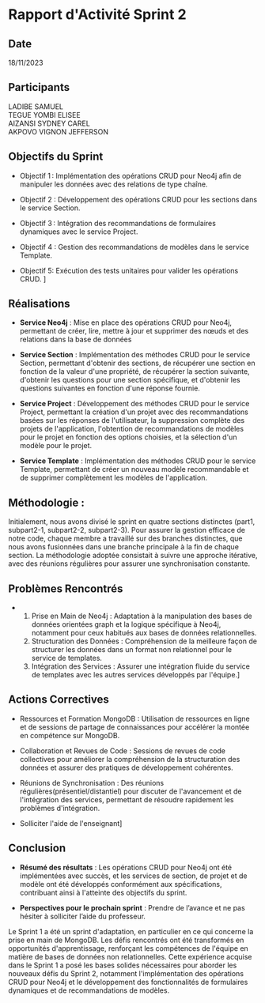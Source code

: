 # Rapport d'Activité Sprint 2

## Date
18/11/2023


## Participants
  LADIBE SAMUEL\
  TEGUE YOMBI ELISEE\
  AIZANSI SYDNEY CAREL\
  AKPOVO VIGNON JEFFERSON

## Objectifs du Sprint
* Objectif 1 : Implémentation des opérations CRUD pour Neo4j afin de manipuler les données avec des relations de type chaîne. 

* Objectif 2 : Développement des opérations CRUD pour les sections dans le service Section. 

* Objectif 3 : Intégration des recommandations de formulaires dynamiques avec le service Project. 

* Objectif 4 : Gestion des recommandations de modèles dans le service Template.

* Objectif 5: Exécution des tests unitaires pour valider les opérations CRUD.
\]


## Réalisations

- **Service Neo4j** :  Mise en place des opérations CRUD pour Neo4j, permettant de créer, lire, mettre à jour et supprimer des nœuds et des relations dans la base de données

- **Service Section** : Implémentation des méthodes CRUD pour le service Section, permettant d'obtenir des sections, de récupérer une section en fonction de la valeur d'une propriété, de récupérer la section suivante, d'obtenir les questions pour une section spécifique, et d'obtenir les questions suivantes en fonction d'une réponse fournie.

- **Service Project** : Développement des méthodes CRUD pour le service Project, permettant la création d'un projet avec des recommandations basées sur les réponses de l'utilisateur, la suppression complète des projets de l'application, l'obtention de recommandations de modèles pour le projet en fonction des options choisies, et la sélection d'un modèle pour le projet.

- **Service Template** : Implémentation des méthodes CRUD pour le service Template, permettant de créer un nouveau modèle recommandable et de supprimer complètement les modèles de l'application.

## Méthodologie :
Initialement, nous avons divisé le sprint en quatre sections distinctes (part1, subpart2-1, subpart2-2, subpart2-3). Pour assurer la gestion efficace de notre code, chaque membre a travaillé sur des branches distinctes, que nous avons fusionnées dans une branche principale à la fin de chaque section.
 La méthodologie adoptée consistait à suivre une approche itérative, avec des réunions régulières pour assurer une synchronisation constante.

## Problèmes Rencontrés
- 
    1. Prise en Main de Neo4j : Adaptation à la manipulation des bases de données orientées graph et la logique  spécifique à Neo4j, notamment pour ceux habitués aux bases de données relationnelles.
    2. Structuration des Données : Compréhension de la meilleure façon de structurer les données dans un format non relationnel pour le service de templates.
    3. Intégration des Services : Assurer une intégration fluide du service de templates avec les autres services développés par l'équipe.\]

## Actions Correctives
- Ressources et Formation MongoDB : Utilisation de ressources en ligne et de sessions de partage de connaissances pour accélérer la montée en compétence sur MongoDB.

- Collaboration et Revues de Code : Sessions de revues de code collectives pour améliorer la compréhension de la structuration des données et assurer des pratiques de développement cohérentes.

-  Réunions de Synchronisation : Des réunions régulières(présentiel/distantiel) pour discuter de l'avancement et de l'intégration des services, permettant de résoudre rapidement les problèmes d'intégration.

- Solliciter l'aide de l'enseignant\]

## Conclusion

- **Résumé des résultats** :  Les opérations CRUD pour Neo4j ont été implémentées avec succès, et les services de section, de projet et de modèle ont été développés conformément aux spécifications, contribuant ainsi à l'atteinte des objectifs du sprint.  

- **Perspectives pour le prochain sprint** : Prendre de l’avance et ne pas hésiter à solliciter l’aide du professeur.  

Le Sprint 1 a été un sprint d'adaptation, en particulier en ce qui concerne la prise en main de MongoDB. Les défis rencontrés ont été transformés en opportunités d'apprentissage, renforçant les compétences de l'équipe en matière de bases de données non relationnelles. Cette expérience acquise dans le Sprint 1 a posé les bases solides nécessaires pour aborder les nouveaux défis du Sprint 2, notamment l'implémentation des opérations CRUD pour Neo4j et le développement des fonctionnalités de formulaires dynamiques et de recommandations de modèles.
